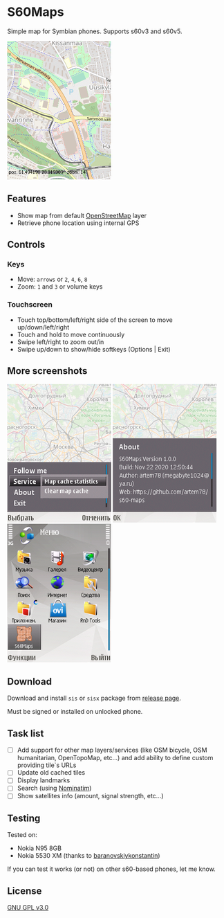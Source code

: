 # S60Maps

Simple map for Symbian phones. Supports s60v3 and s60v5.

![](images/moving_animation.gif)

## Features
* Show map from default [OpenStreetMap](https://www.openstreetmap.org/) layer
* Retrieve phone location using internal GPS

## Controls

### Keys
* Move: `arrows` or `2`, `4`, `6`, `8`
* Zoom: `1` and `3` or volume keys

### Touchscreen
* Touch top/bottom/left/right side of the screen
to move up/down/left/right
* Touch and hold to move continuously
* Swipe left/right to zoom out/in
* Swipe up/down to show/hide softkeys (Options | Exit)

## More screenshots

![Menu](images/menu.png) ![About dialog](images/about.png) ![Application launch icon](images/launch_icon.png)

## Download
Download and install `sis` or `sisx` package from [release page](../../../releases/latest/).

Must be signed or installed on unlocked phone.

## Task list
- [ ] Add support for other map layers/services (like OSM bicycle, OSM humanitarian, OpenTopoMap, etc...) and add ability to define custom providing tile\`s URLs
- [ ] Update old cached tiles
- [ ] Display landmarks
- [ ] Search (using [Nominatim](https://nominatim.openstreetmap.org/))
- [ ] Show satellites info (amount, signal strength, etc...)

## Testing
Tested on:
* Nokia N95 8GB
* Nokia 5530 XM (thanks to [baranovskiykonstantin](https://github.com/baranovskiykonstantin))

If you can test it works (or not) on other s60-based phones, let me know.

## License
[GNU GPL v3.0](/LICENSE.txt)
